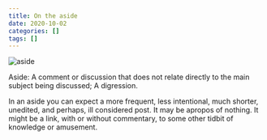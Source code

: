 ```yaml
---
title: On the aside
date: 2020-10-02
categories: []
tags: []
---
```


![aside](/aside.png)

Aside: A comment or discussion that does not relate directly to the main subject being discussed; A digression.

In an aside you can expect a more frequent, less intentional, much shorter, unedited, and perhaps, ill considered post. It may be apropos of nothing. It might be a link, with or without commentary, to some other tidbit of knowledge or amusement.
